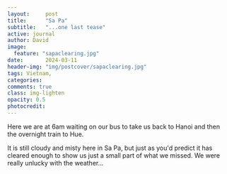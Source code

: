 ```yaml
---
layout:     post
title:      "Sa Pa"
subtitle:   "...one last tease"
active: journal
author: David
image:
  feature: "sapaclearing.jpg"
date:       2024-03-11
header-img: "img/postcover/sapaclearing.jpg"
tags: Vietnam,
categories: 
comments: true
class: img-lighten 
opacity: 0.5
photocredit:
---
```


Here we are at 6am waiting on our bus to take us back to Hanoi and then the overnight train to Hue.

It is still cloudy and misty here in Sa Pa, but just as you'd predict it has cleared enough to show us just a small part of what we missed. We were really unlucky with the weather...








